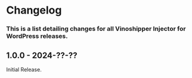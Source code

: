 # Changelog

### This is a list detailing changes for all Vinoshipper Injector for WordPress releases.

## 1.0.0 - 2024-??-??

Initial Release.

